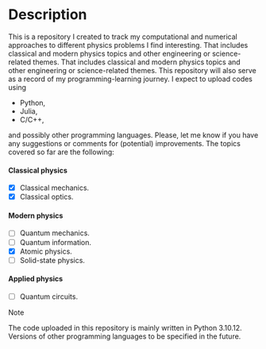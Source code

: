 # Description
This is a repository I created to track my computational and numerical approaches to different physics problems I find interesting. That includes classical and modern physics topics and other engineering or science-related themes. That includes classical and modern physics topics and other engineering or science-related themes. This repository will also serve as a record of my programming-learning journey. I expect to upload codes using
- Python,
- Julia,
- C/C++,

and possibly other programming languages. Please, let me know if you have any suggestions or comments for (potential) improvements. The topics covered so far are the following:

#### Classical physics
- [x] Classical mechanics.
- [x] Classical optics.

#### Modern physics
- [ ] Quantum mechanics.
- [ ] Quantum information.
- [x] Atomic physics.
- [ ] Solid-state physics.

#### Applied physics
- [ ] Quantum circuits.

> [!NOTE]
> The code uploaded in this repository is mainly written in Python 3.10.12.
> Versions of other programming languages to be specified in the future. 
